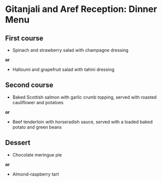 # Gitanjali and Aref Reception: Dinner Menu

## First course

* Spinach and strawberry salad with champagne dressing

**or**

* Halloumi and grapefruit salad with tahini dressing

## Second course

* Baked Scottish salmon with garlic crumb topping, served with roasted cauliflower and potatoes

**or**

* Beef tenderloin with horseradish sauce, served with a loaded baked potato and green beans

## Dessert

* Chocolate meringue pie

**or**

* Almond-raspberry tart
